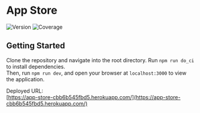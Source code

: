 # App Store

![Version](https://img.shields.io/badge/version-0.0.8-blue) <!-- 這裡可以用 GitHub Actions 自動更新 -->
![Coverage](https://img.shields.io/badge/Coverage-68.51%25-brightgreen) <!-- 這裡可以用 GitHub Actions 自動更新 -->

## Getting Started

Clone the repository and navigate into the root directory. Run `npm run do_ci` to install dependencies.  
Then, run `npm run dev`, and open your browser at `localhost:3000` to view the application.

Deployed URL:  
[https://app-store-cbb6b545fbd5.herokuapp.com/](https://app-store-cbb6b545fbd5.herokuapp.com/)
